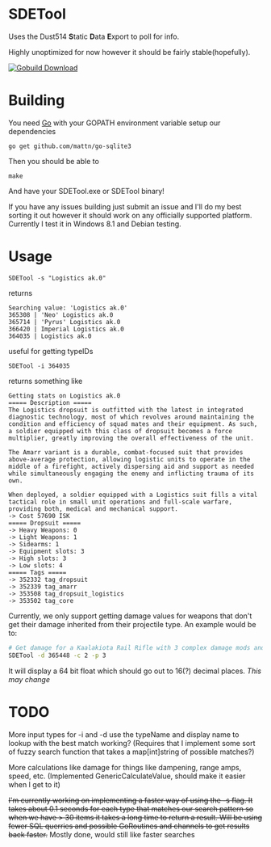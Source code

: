 SDETool
=======

Uses the Dust514 **S**tatic **D**ata **E**xport to poll for info.

Highly unoptimized for now however it should be fairly stable(hopefully).

[![Gobuild Download](http://gobuild.io/badge/github.com/THUNDERGROOVE/SDETool/download.png)](http://gobuild.io/github.com/THUNDERGROOVE/SDETool)

Building
========
You need [Go](http://golang.org) with your GOPATH environment variable setup our dependencies
```
go get github.com/mattn/go-sqlite3
```
Then you should be able to
```
make
```
And have your SDETool.exe or SDETool binary!

If you have any issues building just submit an issue and I'll do my best sorting it out however it should work on any officially supported platform.  Currently I test it in Windows 8.1 and Debian testing.

Usage
=====

```
SDETool -s "Logistics ak.0"
```

returns

```
Searching value: 'Logistics ak.0'
365308 | 'Neo' Logistics ak.0
365714 | 'Pyrus' Logistics ak.0
366420 | Imperial Logistics ak.0
364035 | Logistics ak.0
```

useful for getting typeIDs

```
SDETool -i 364035
```

returns something like

```
Getting stats on Logistics ak.0
===== Description =====
The Logistics dropsuit is outfitted with the latest in integrated diagnostic technology, most of which revolves around maintaining the condition and efficiency of squad mates and their equipment. As such, a soldier equipped with this class of dropsuit becomes a force multiplier, greatly improving the overall effectiveness of the unit.

The Amarr variant is a durable, combat-focused suit that provides above-average protection, allowing logistic units to operate in the middle of a firefight, actively dispersing aid and support as needed while simultaneously engaging the enemy and inflicting trauma of its own.

When deployed, a soldier equipped with a Logistics suit fills a vital tactical role in small unit operations and full-scale warfare, providing both, medical and mechanical support.
-> Cost 57690 ISK
===== Dropsuit =====
-> Heavy Weapons: 0
-> Light Weapons: 1
-> Sidearms: 1
-> Equipment slots: 3
-> High slots: 3
-> Low slots: 4
===== Tags =====
-> 352332 tag_dropsuit
-> 352339 tag_amarr
-> 353508 tag_dropsuit_logistics
-> 353502 tag_core
```

Currently, we only support getting damage values for weapons that don't get their damage inherited from their projectile type.  An example would be to:
``` bash
# Get damage for a Kaalakiota Rail Rifle with 3 complex damage mods and proficiency level 3
SDETool -d 365448 -c 2 -p 3
``` 
It will display a 64 bit float which should go out to 16(?) decimal places.  _This may change_

TODO
====

More input types for -i and -d use the typeName and display name to lookup with the best match working? (Requires that I implement some sort of fuzzy search function that takes a map[int]string of possible matches?)

More calculations like damage for things like dampening, range amps, speed, etc. (Implemented GenericCalculateValue, should make it easier when I get to it)

<del>I'm currently working on implementing a faster way of using the -s flag.  It takes about 0.1 seconds for each type that matches our search pattern so when we have > 30 items it takes a long time to return a result.  Will be using fewer SQL querries and possible GoRoutines and channels to get results back faster.</del> Mostly done, would still like faster searches